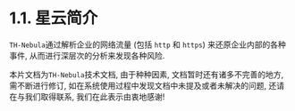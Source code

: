 # 1.1. 星云简介

`TH-Nebula`通过解析企业的网络流量 (包括 `http` 和 `https`) 来还原企业内部的各种事件, 从而进行深层次的分析来发现各种风险.

本片文档为`TH-Nebula`技术文档, 由于种种因素, 文档暂时还有诸多不完善的地方, 需不断进行修订, 如在系统使用过程中发现文档中未提及或者未解决的问题, 还请在与我们取得联系, 我们在此表示由衷地感谢!
